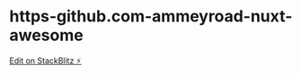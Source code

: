 # https-github.com-ammeyroad-nuxt-awesome

[Edit on StackBlitz ⚡️](https://stackblitz.com/edit/stackblitz-starters-nfrwwo)